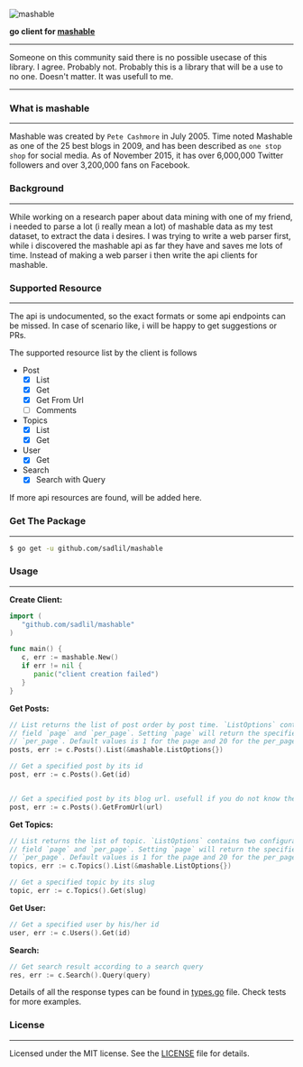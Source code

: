 ![mashable](https://upload.wikimedia.org/wikipedia/commons/6/6d/Mashable.png)

**go client for [mashable](http://mashable.com)**
___

Someone on this community said there is no possible usecase of this library. I agree.
Probably not. Probably this is a library that will be a use to no one. Doesn't matter.
It was usefull to me. 
___

### What is mashable
___

Mashable was created by `Pete Cashmore` in July 2005. Time noted Mashable as one of the 25 
best blogs in 2009, and has been described as `one stop shop` for social media.
As of November 2015, it has over 6,000,000 Twitter followers and over 3,200,000 fans on Facebook.

### Background
___

While working on a research paper about data mining with one of my friend, i needed to parse
a lot (i really mean a lot) of mashable data as my test dataset, to extract the data i desires.
I was trying to write a web parser first, while i discovered the mashable api as far they have
and saves me lots of time. Instead of making a web parser i then write the api clients for 
mashable.

### Supported Resource
___

The api is undocumented, so the exact formats or some api endpoints can be missed. In case of
scenario like, i will be happy to get suggestions or PRs.

The supported resource list by the client is follows
- Post
   - [x] List
   - [x] Get
   - [x] Get From Url
   - [ ] Comments
- Topics
   - [x] List
   - [x] Get
- User
   - [x] Get
- Search
   - [x] Search with Query

If more api resources are found, will be added here.

### Get The Package
___

```bash
$ go get -u github.com/sadlil/mashable
```

### Usage
___

**Create Client:**
```go
import (
   "github.com/sadlil/mashable"
)

func main() {
   c, err := mashable.New()
   if err != nil {
      panic("client creation failed")
   }
}
```

**Get Posts:**
```go
// List returns the list of post order by post time. `ListOptions` contains two configurable
// field `page` and `per_page`. Setting `page` will return the specified page of the list. according
// `per_page`. Default values is 1 for the page and 20 for the per_page.
posts, err := c.Posts().List(&mashable.ListOptions{})

// Get a specified post by its id
post, err := c.Posts().Get(id)


// Get a specified post by its blog url. usefull if you do not know the id
post, err := c.Posts().GetFromUrl(url)

```

**Get Topics:**
```go
// List returns the list of topic. `ListOptions` contains two configurable
// field `page` and `per_page`. Setting `page` will return the specified page of the list. according
// `per_page`. Default values is 1 for the page and 20 for the per_page.
topics, err := c.Topics().List(&mashable.ListOptions{})

// Get a specified topic by its slug
topic, err := c.Topics().Get(slug)
```

**Get User:**
```go
// Get a specified user by his/her id
user, err := c.Users().Get(id)
```

**Search:**
```go
// Get search result according to a search query
res, err := c.Search().Query(query)
```

Details of all the response types can be found in [types.go](types.go) file.
Check tests for more examples.


### License
___

Licensed under the MIT license. See the [LICENSE](LICENSE) file for details.
